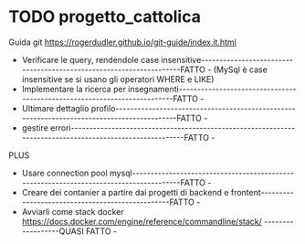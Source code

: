 # TODO progetto_cattolica

Guida git https://rogerdudler.github.io/git-guide/index.it.html

- Verificare le query, rendendole case insensitive--------------------------------------------------------------------FATTO -
        (MySql è case insensitive se si usano gli operatori WHERE e LIKE)
- Implementare la ricerca per insegnamenti-------------------------------------------------------------------------FATTO -
- Ultimare dettaglio profilo-------------------------------------------------------------------------------------------FATTO -
- gestire errori---------------------------------------------------------------------------------------------------------FATTO -

PLUS
- Usare connection pool mysql---------------------------------------------------------------------------------------FATTO -
- Creare dei contanier a partire dai progetti di backend e frontent-------------------------------------------------FATTO -
- Avviarli come stack docker https://docs.docker.com/engine/reference/commandline/stack/   ------------------QUASI FATTO -
